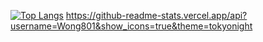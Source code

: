 [![Top Langs](https://github-readme-stats.vercel.app/api/top-langs/?username=Wong801&theme=tokyonight)](https://github.com/anuraghazra/github-readme-stats)
https://github-readme-stats.vercel.app/api?username=Wong801&show_icons=true&theme=tokyonight

<!--
**Wong801/Wong801** is a ✨ _special_ ✨ repository because its `README.md` (this file) appears on your GitHub profile.

Here are some ideas to get you started:

- 🔭 I’m currently working on ...
- 🌱 I’m currently learning ...
- 👯 I’m looking to collaborate on ...
- 🤔 I’m looking for help with ...
- 💬 Ask me about ...
- 📫 How to reach me: ...
- 😄 Pronouns: ...
- ⚡ Fun fact: ...
-->
